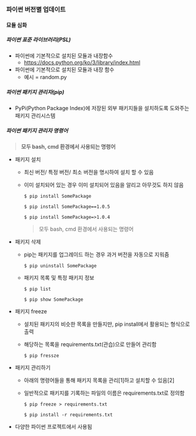 ### 파이썬 버전별 업데이트

####  묘듈 심화

##### 파이썬 표준 라이브러리(PSL)

- 파이썬에 기본적으로 설치된 모듈과 내장함수
  - https://docs.python.org/ko/3/library/index.html
- 파이썬에 기본적으로 설치된 모듈과 내장 함수
  - 예시 = random.py

##### 파이썬 패키지 관리자(pip)

- PyPi(Python Package Index)에 저장된 외부 패키지들을 설치하도록 도와주는 패키지 관리시스템

##### 파이썬 패키지 관리자 명령어

> **모두 bash, cmd 환경에서 사용되는 명령어**

- 패키지 설치

  - 최신 버전/ 특정 버전/ 최소 버전을 명시하여 설치 할 수 있음

  - 이미 설치되어 있는 경우 이미 설치되어 있음을 알리고 아무것도 하지 않음

    `$ pip install SomePackage`

    `$ pip install SomePackage==1.0.5`

    `$ pip install SomePackage=>1.0.4`

    > 모두 bash, cmd 환경에서 사용되는 명령어

- 패키지 삭제

  - pip는 패키지를 업그레이드 하는 경우 과거 버전을 자동으로 지워줌

    `$ pip uninstall SomePackage`

  - 패키지 목록 및 특정 패키지 정보

    `$ pip list`

    `$ pip show SomePackage`

- 패키지 freeze

  - 설치된 패키지의 비슷한 목록을 만들지만, pip install에서 활용되는 형식으로 출력

  - 해당하는 목록을 requirements.txt(관습)으로 만들어 관리함

    `$ pip fressze`

- 패키지 관리하기

  - 아래의 명령어들을 통해 패키지 목록을 관리[1]하고 설치할 수 있음[2]

  - 일반적으로 패키지를 기록하는 파일의 이름은 requirements.txt로 정의함

    `$ pip freeze > requirements.txt`

    `$ pip install -r requirements.txt`

- 다양한 파이썬 프로젝트에서 사용됨

